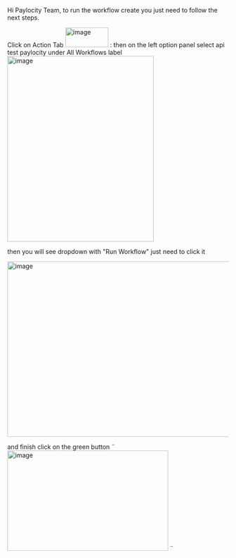 Hi Paylocity Team, to run the workflow create you just need to follow the next steps.

Click on Action Tab <img width="98" height="45" alt="image" src="https://github.com/user-attachments/assets/61783bc1-5387-45e3-94df-3f7ff773b68f" />
:
then on the left option panel select api test paylocity under All Workflows label <img width="333" height="422" alt="image" src="https://github.com/user-attachments/assets/5388dc1e-7663-4571-b220-7e569a29ac01" />

then you will see dropdown with "Run Workflow" just need to click it 

<img width="1363" height="399" alt="image" src="https://github.com/user-attachments/assets/3f836ed7-1422-4c53-a1a9-98d77129bd70" />


and finish click on the green button ¨<img width="366" height="228" alt="image" src="https://github.com/user-attachments/assets/20402c2d-37d6-43f1-a647-a86451baac3a" />
¨

